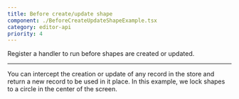 ```yaml
---
title: Before create/update shape
component: ./BeforeCreateUpdateShapeExample.tsx
category: editor-api
priority: 4
---
```


Register a handler to run before shapes are created or updated.

---

You can intercept the creation or update of any record in the store and return a new record to be
used in it place. In this example, we lock shapes to a circle in the center of the screen.
